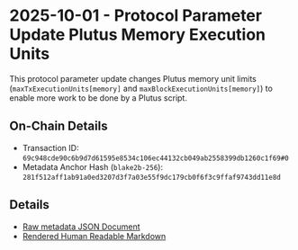 # 2025-10-01 - Protocol Parameter Update Plutus Memory Execution Units

This protocol parameter update changes Plutus memory unit limits (`maxTxExecutionUnits[memory]` and `maxBlockExecutionUnits[memory]`) to enable more work to be done by a Plutus script.

## On-Chain Details

- Transaction ID: `69c948cde90c6b9d7d61595e8534c106ec44132cb049ab2558399db1260c1f69#0`
- Metadata Anchor Hash (`blake2b-256`): `281f512aff1ab91a0ed3207d3f7a03e55f9dc179cb0f6f3c9ffaf9743dd11e8d`

## Details

- [Raw metadata JSON Document](./metadata.jsonld)
- [Rendered Human Readable Markdown](./metadata.jsonld.md)
